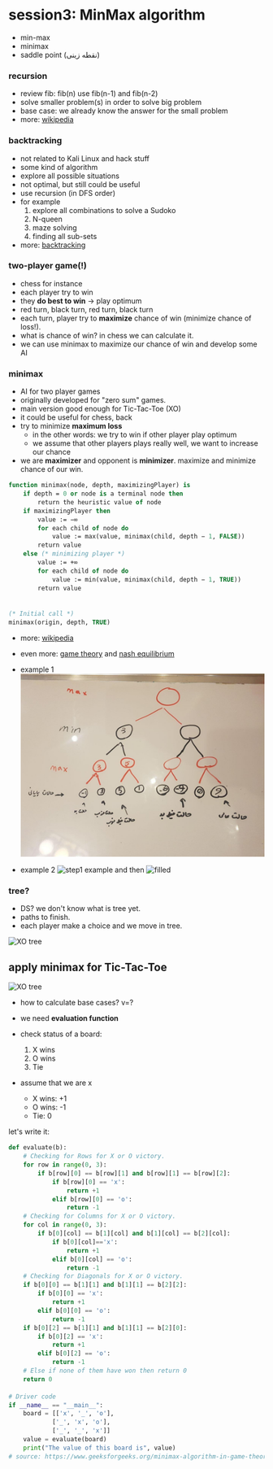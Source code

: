 # session3: MinMax algorithm
+ min-max
+ minimax
+ saddle point (نقطه زینی)

### recursion
+ review fib: fib(n) use fib(n-1) and fib(n-2)
+ solve smaller problem(s) in order to solve big problem 
+ base case: we already know the answer for the small problem
+ more: [wikipedia](https://en.wikipedia.org/wiki/Recursion_(computer_science))


### backtracking
+ not related to Kali Linux and hack stuff
+ some kind of algorithm
+ explore all possible situations
+ not optimal, but still could be useful
+ use recursion (in DFS order)
+ for example 
    1. explore all combinations to solve a Sudoko
    2. N-queen 
    3. maze solving 
    4. finding all sub-sets
+ more: [backtracking](https://en.wikipedia.org/wiki/Backtracking)


### two-player game(!)
+ chess for instance
+ each player try to win
+ they **do best to win** -> play optimum
+ red turn, black turn, red turn, black turn
+ each turn, player try to **maximize** chance of win (minimize chance of loss!).
+ what is chance of win? in chess we can calculate it.
+ we can use minimax to maximize our chance of win and develop some AI


### minimax
+ AI for two player games
+ originally developed for "zero sum" games.
+ main version good enough for Tic-Tac-Toe (XO)
+ it could be useful for chess, back 
+ try to minimize **maximum loss**
  + in the other words: we try to win if other player play optimum
  + we assume that other players plays really well, we want to increase  our chance 
+ we are **maximizer** and opponent is **minimizer**. maximize and minimize chance of our win.


```pascal
function minimax(node, depth, maximizingPlayer) is
    if depth = 0 or node is a terminal node then
        return the heuristic value of node
    if maximizingPlayer then
        value := −∞
        for each child of node do
            value := max(value, minimax(child, depth − 1, FALSE))
        return value
    else (* minimizing player *)
        value := +∞
        for each child of node do
            value := min(value, minimax(child, depth − 1, TRUE))
        return value


(* Initial call *)
minimax(origin, depth, TRUE)
```

+ more: [wikipedia](https://en.wikipedia.org/wiki/Minimax)
+ even more: [game theory](https://en.wikipedia.org/wiki/Game_theory) and [nash equilibrium](https://en.wikipedia.org/wiki/Nash_equilibrium)



+ example 1
![simple example](./images/1.jpg)
+ example 2
![step1 example](https://media.geeksforgeeks.org/wp-content/uploads/minmax.png)
and then ![filled](https://media.geeksforgeeks.org/wp-content/uploads/minmax1.png)


### tree?
+ DS? we don't know what is tree yet.
+ paths to finish.
+ each player make a choice and we move in tree.

![XO tree](http://files.codinghell.ch/pictures/2012-08-31-Tic-tac-toe-game-tree.png)



## apply minimax for Tic-Tac-Toe

![XO tree](https://materiaalit.github.io/intro-to-ai/img/exercises/ex2/tree_Ex2_2-90b2e222.png)



+ how to calculate base cases? v=?  	
+ we need **evaluation function**
+ check status of a board:

  1. X wins
  2. O wins
  3. Tie
+ assume that we are x
  +  X wins: +1
  + O wins: -1
  + Tie: 0

let's write it:

```python
def evaluate(b): 
	# Checking for Rows for X or O victory. 
	for row in range(0, 3): 
		if b[row][0] == b[row][1] and b[row][1] == b[row][2]: 
			if b[row][0] == 'x': 
				return +1
			elif b[row][0] == 'o': 
				return -1
	# Checking for Columns for X or O victory. 
	for col in range(0, 3): 
		if b[0][col] == b[1][col] and b[1][col] == b[2][col]: 
			if b[0][col]=='x': 
				return +1
			elif b[0][col] == 'o': 
				return -1
	# Checking for Diagonals for X or O victory. 
	if b[0][0] == b[1][1] and b[1][1] == b[2][2]: 
		if b[0][0] == 'x': 
			return +1
		elif b[0][0] == 'o': 
			return -1
	if b[0][2] == b[1][1] and b[1][1] == b[2][0]: 
		if b[0][2] == 'x': 
			return +1
		elif b[0][2] == 'o': 
			return -1
	# Else if none of them have won then return 0 
	return 0
	
# Driver code 
if __name__ == "__main__": 
	board = [['x', '_', 'o'], 
			['_', 'x', 'o'], 
			['_', '_', 'x']] 
	value = evaluate(board) 
	print("The value of this board is", value) 
# source: https://www.geeksforgeeks.org/minimax-algorithm-in-game-theory-set-2-evaluation-function

```

